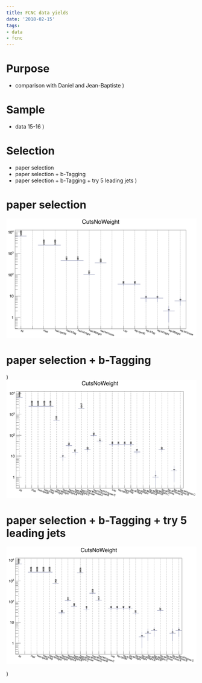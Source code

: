 ```yaml
---
title: FCNC data yields
date: '2018-02-15'
tags:
- data
- fcnc
---
```

# Purpose

* comparison with Daniel and Jean-Baptiste
)
# Sample

* data 15-16
)
# Selection

* paper selection
* paper selection + b-Tagging
* paper selection + b-Tagging + try 5 leading jets
)
# paper selection

![IMAGE](/images/q/1E638CACDB21289B17743B8C4A750986.jpg)
# paper selection + b-Tagging
)
![IMAGE](/images/q/1E337DAA6D090CD05CB07F61833767EE.jpg)
# paper selection + b-Tagging + try 5 leading jets

![IMAGE](/images/q/6CDF7B9AC9488437D7E22C0F625DF645.jpg)

)
